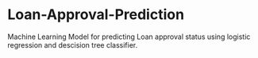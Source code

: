 # Loan-Approval-Prediction
Machine Learning Model for predicting Loan approval status using logistic regression and descision tree classifier.
